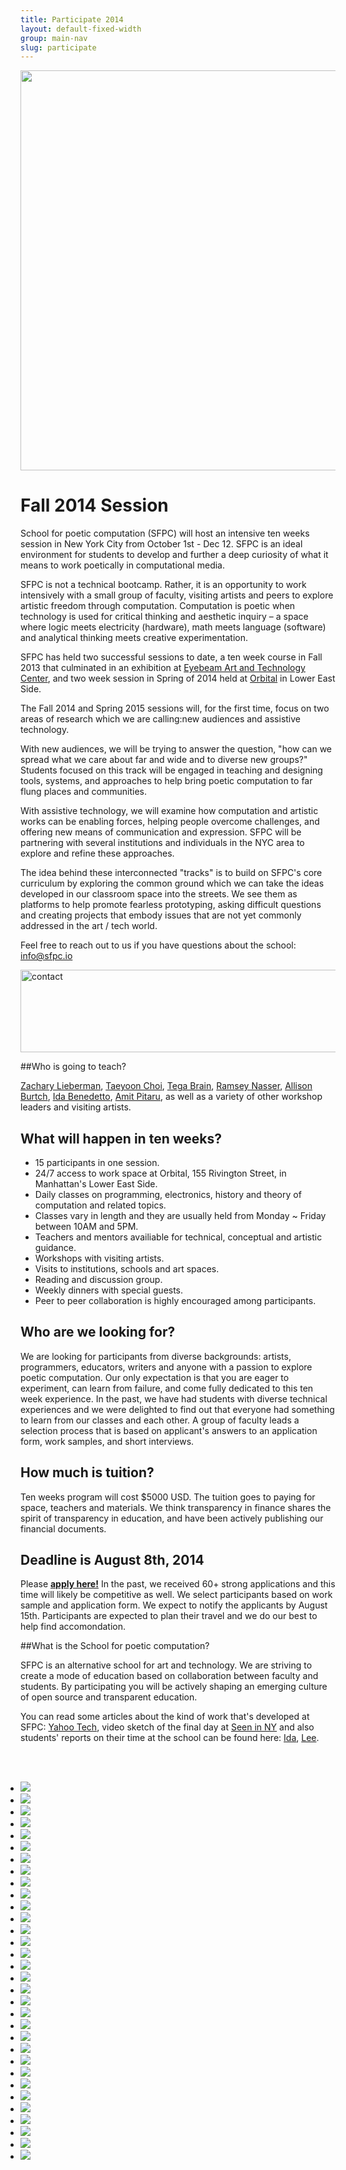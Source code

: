 ```yaml
---
title: Participate 2014
layout: default-fixed-width
group: main-nav
slug: participate
---
```

<div class="centering-wrapper">

<img src="../img/SPCPicket.jpg" width="640">

# Fall 2014 Session

School for poetic computation (SFPC) will host an intensive ten weeks session in New York City from October 1st - Dec 12. SFPC is an ideal environment for students to develop and further a deep curiosity of what it means to work poetically in computational media.

SFPC is not a technical bootcamp. Rather, it is an opportunity to work intensively with a small group of faculty, visiting artists and peers to explore artistic freedom through computation. Computation is poetic when technology is used for critical thinking and aesthetic inquiry – a space where logic meets electricity (hardware), math meets language (software) and analytical thinking meets creative experimentation. 

SFPC has held two successful sessions to date, a ten week course in Fall 2013 that culminated in an exhibition at <a href="http://eyebeam.org/">Eyebeam Art and Technology Center</a>, and two week session in Spring of 2014 held at <a href="http://orbitalnyc.com/">Orbital</a> in Lower East Side. 

The Fall 2014 and Spring 2015 sessions will, for the first time, focus on two areas of research which we are calling:new audiences and assistive technology.   
 
With new audiences, we will be trying to answer the question, "how can we spread what we care about far and wide and to diverse new groups?" Students focused on this track will be engaged in teaching and designing tools, systems, and approaches to help bring poetic computation to far flung places and communities. 

With assistive technology, we will examine how computation and artistic works can be enabling forces, helping people overcome challenges, and offering new means of communication and expression. SFPC will be partnering with several institutions and individuals in the NYC area to explore and refine these approaches. 

The idea behind these interconnected "tracks" is to build on SFPC's core curriculum by exploring the common ground which we can take the ideas developed in our classroom space into the streets. We see them as platforms to help promote fearless prototyping, asking difficult questions and creating projects that embody issues that are not yet commonly addressed in the art / tech world.
 
Feel free to reach out to us if you have questions about the school: info@sfpc.io 

<img src="https://farm3.staticflickr.com/2910/14705490563_f740792bbd_z.jpg" width="640" height="132" alt="contact"> 

##Who is going to teach?

<a href="http://thesystemis.com/">Zachary Lieberman</a>, <a href="http://taeyoonchoi.com">Taeyoon Choi</a>, <a href="http://tegabrain.com">Tega Brain</a>, <a href="nas.sr/">Ramsey Nasser</a>, <a href="www.allisonburtch.net/">Allison Burtch</a>, <a href="http://uncommonplaces.com/">Ida Benedetto</a>, <a href="http://www.pitaru.com">Amit Pitaru</a>, as well as a variety of other workshop leaders and visiting artists.  

## What will happen in ten weeks?

* 15 participants in one session. 
* 24/7 access to work space at Orbital, 155 Rivington Street, in Manhattan's Lower East Side.
* Daily classes on programming, electronics, history and theory of computation and related topics.
* Classes vary in length and they are usually held from Monday ~ Friday between 10AM and 5PM. 
* Teachers and mentors availiable for technical, conceptual and artistic guidance.
* Workshops with visiting artists. 
* Visits to institutions, schools and art spaces.  
* Reading and discussion group.
* Weekly dinners with special guests. 
* Peer to peer collaboration is highly encouraged among participants.

## Who are we looking for?

We are looking for participants from diverse backgrounds: artists, programmers, educators, writers and anyone with a passion to explore poetic computation. Our only expectation is that you are eager to experiment, can learn from failure, and come fully dedicated to this ten week experience.
In the past, we have had students with diverse technical experiences and we were delighted to find out that everyone had something to learn from our classes and each other. A group of faculty leads a selection process that is based on applicant's answers to an application form, work samples, and short interviews. 

## How much is tuition?

Ten weeks program will cost $5000 USD. The tuition goes to paying for space, teachers and materials. We think transparency in finance shares the spirit of transparency in education, and have been actively publishing our financial documents.  

## Deadline is August 8th, 2014

Please <a href="https://docs.google.com/forms/d/1qKQj3CJ9_TVD7iQjLaRyljEAIMMmI1pdDFfK2Bdtziw/viewform?pli=1&edit_requested=true"> **apply here!**</a> In the past, we received 60+ strong applications and this time will likely be competitive as well. We select participants based on work sample and application form. We expect to notify the applicants by August 15th. Participants are expected to plan their travel and we do our best to help find accomondation.

##What is the School for poetic computation?

SFPC is an alternative school for art and technology. We are striving to create a mode of education based on collaboration between faculty and students. By participating you will be actively shaping an emerging culture of open source and transparent education. 

You can read some articles about the kind of work that's developed at SFPC: <a href="https://www.yahoo.com/tech/what-does-poetic-computation-look-like-here-are-six-88665797019.html">Yahoo Tech</a>, video sketch of the final day at <a href="https://vialogues.com/vialogues/play/14021"> Seen in NY</a> and also students' reports on their time at the school can be found here: <a href="http://uncommonplaces.com/2014/06/school-poetic-computation/">Ida</a>, <a href="http://www.thehacktory.org/the-school-for-poetic-computation/">Lee</a>.


<br/>
<br/>

<ul id="slideshow" style="padding-left: 0px;">					
<li>
		<img src="../img/slideshow/10294100174_6e384c2cc9_o.jpg" />
	</li>
<li>
		<img src="../img/slideshow/10294117814_4afc45eed7_o.jpg" />
	</li>
<li>
		<img src="../img/slideshow/10294204386_e26bd5b401_o.jpg" />
	</li>
<li>
		<img src="../img/slideshow/10294593503_95c1e5e35f_o.jpg" />
	</li>
<li>
		<img src="../img/slideshow/10295143366_55f3c78027_o.jpg" />
	</li>
<li>
		<img src="../img/slideshow/10296039036_97ffc47f58_o.jpg" />
	</li>
<li>
		<img src="../img/slideshow/10296239455_0b651224a2_o.jpg" />
	</li>
<li>
		<img src="../img/slideshow/10933552824_7129c31680_o.jpg" />
	</li>
<li>
		<img src="../img/slideshow/10933602015_1b03ac3138_o.jpg" />
	</li>
<li>
		<img src="../img/slideshow/10933605686_99645d9d1c_o.jpg" />
	</li>
<li>
		<img src="../img/slideshow/10933606935_f1cf1d193d_o.jpg" />
	</li>
<li>
		<img src="../img/slideshow/10933632023_f87a4fa705_o.jpg" />
	</li>
<li>
		<img src="../img/slideshow/10933666386_2e0a2acfb6_o.jpg" />
	</li>
<li>
		<img src="../img/slideshow/10933876403_cef896810a_o.jpg" />
	</li>
<li>
		<img src="../img/slideshow/11107493835_b3308fa736_o.jpg" />
	</li>
<li>
		<img src="../img/slideshow/11107607306_625826c86f_o.jpg" />
	</li>
<li>
		<img src="../img/slideshow/11107704765_37d6e24b47_o.jpg" />
	</li>
<li>
		<img src="../img/slideshow/11107746386_73827ce275_o.jpg" />
	</li>
<li>
		<img src="../img/slideshow/11107930636_e9346f283e_o.jpg" />
	</li>
<li>
		<img src="../img/slideshow/14025713955_9c0c50a49b_o.jpg" />
	</li>
<li>
		<img src="../img/slideshow/14025742715_1a81c342f8_o.jpg" />
	</li>
<li>
		<img src="../img/slideshow/14026101524_7bc30a0e6d_o.jpg" />
	</li>
<li>
		<img src="../img/slideshow/14026162024_d04a8f0568_o.jpg" />
	</li>
<li>
		<img src="../img/slideshow/14045667883_0178339cdf_o.jpg" />
	</li>
<li>
		<img src="../img/slideshow/14045672763_58deff7d7b_o.jpg" />
	</li>
<li>
		<img src="../img/slideshow/14045721593_5570c7d043_o.jpg" />
	</li>
<li>
		<img src="../img/slideshow/14498687340_877735e487_o.jpg" />
	</li>
<li>
		<img src="../img/slideshow/14498712358_cb1f048b84_o.jpg" />
	</li>
<li>
		<img src="../img/slideshow/diana.jpg" />
	</li>
<li>
		<img src="../img/slideshow/door.jpg" />
	</li>
<li>
		<img src="../img/slideshow/kenneth.jpg" />
	</li>

<li>
		<img src="../img/slideshow/packed.jpg" />
	</li>

</ul>





				

